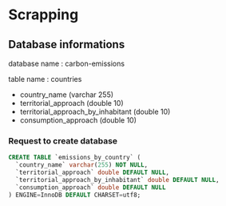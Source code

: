 # Scrapping

## Database informations

database name : carbon-emissions

table name : countries

* country_name (varchar 255)
* territorial_approach (double 10)
* territorial_approach_by_inhabitant (double 10)
* consumption_approach (double 10)

### Request to create database

```sql
CREATE TABLE `emissions_by_country` (
  `country_name` varchar(255) NOT NULL,
  `territorial_approach` double DEFAULT NULL,
  `territorial_approach_by_inhabitant` double DEFAULT NULL,
  `consumption_approach` double DEFAULT NULL
) ENGINE=InnoDB DEFAULT CHARSET=utf8;
```

